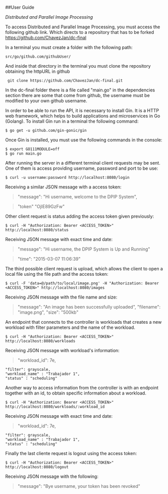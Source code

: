 ##User Guide

_Distributed and Parallel Image Processing_

To access Distributed and Parallel Image Processing, you must access the following github link. Which directs to a repository that has to be forked
https://github.com/ChavezJan/dc-final

In a terminal you must create a folder with the following path:

    src/go/github.com/githubUser/

And inside that directory in the terminal you must clone the repository obtaining the httpURL in github

     git clone https://github.com/ChavezJan/dc-final.git

In the dc-final folder there is a file called "main.go" in the dependencies section there are some that come from github, the username must be modified to your own github username.

In order to be able to run the API, it is necessary to install Gin. It is a HTTP web framework, which helps to build applications and microservices in Go (Golang). To install Gin run in a terminal the following command:

    $ go get -u github.com/gin-gonic/gin

Once Gin is installed, you must use the following commands in the console:

    $ export GO111MODULE=off
    $ go run main.go

After running the server in a different terminal client requests may be sent. One of them is access providing username, password and port to be use:

    $ curl -u username:password http://localhost:8080/login

Receiving a similar JSON message with a access token:

> "message": "Hi username, welcome to the DPIP System",

> "token" "OjIE89GzFw"

Other client request is status adding the access token given previously:

    $ curl -H "Authorization: Bearer <ACCESS_TOKEN>" http://localhost:8080/status

Receiving JSON message with exact time and date:

> "message": "Hi username, the DPIP System is Up and Running"

> "time": "2015-03-07 11:06:39"

The third possible client request is upload, which allows the client to open a local file using the file path and the access token:

    $ curl -F 'data=@/path/to/local/image.png' -H "Authorization: Bearer <ACCESS_TOKEN>" http://localhost:8080/images

Receiving JSON message with the file name and size:

> "message": "An image has been successfully uploaded",
> "filename": "image.png",
> "size": "500kb"

An endpoint that connects to the controller is workloads that creates a new workload with filter parameters and the name of the workload.

    $ curl -H "Authorization: Bearer <ACCESS_TOKEN>" http://localhost:8080/workloads

Receiving JSON message with workload's information:

> "workload_id": 7e,

    "filter": grayscale,
    "workload_name" : "Trabajador 1",
    "status" : "scheduling"

Another way to access information from the controller is with an endpoint together with an id, to obtain specific information about a workload.

    $ curl -H "Authorization: Bearer <ACCESS_TOKEN>" http://localhost:8080/workloads/:workload_id

Receiving JSON message with exact time and date:

> "workload_id": 7e,

    "filter": grayscale,
    "workload_name" : "Trabajador 1",
    "status" : "scheduling"

Finally the last cliente request is logout using the access token:

    $ curl -H "Authorization: Bearer <ACCESS_TOKEN>" http://localhost:8080/logout

Receiving JSON message with the following:

> "message": "Bye username, your token has been revoked"